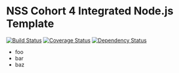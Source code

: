 NSS Cohort 4 Integrated Node.js Template
========================================

[![Build Status](https://travis-ci.org/maxwellv/airbnb-js.png?branch=master)](https://travis-ci.org/maxwellv/airbnb-js) [![Coverage Status](https://coveralls.io/repos/maxwellv/airbnb-js/badge.png?branch=master)](https://coveralls.io/r/maxwellv/airbnb-js?branch=master) [![Dependency Status](https://gemnasium.com/maxwellv/airbnb-js.png)](https://gemnasium.com/maxwellv/airbnb-js)


- foo
- bar
- baz

